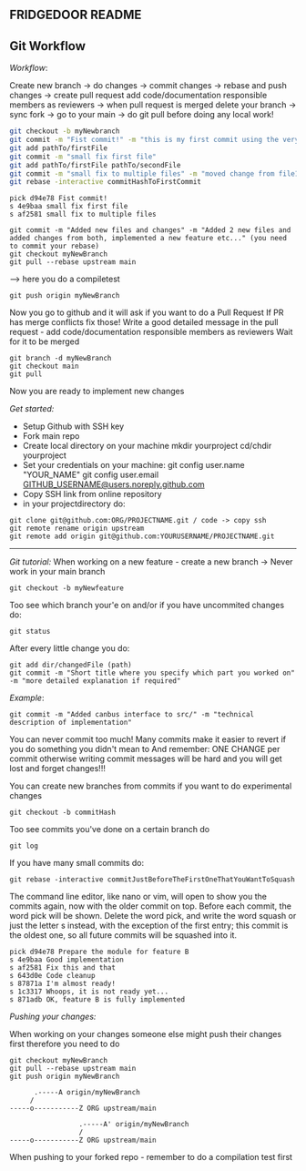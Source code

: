 ## FRIDGEDOOR README

## Git Workflow

_Workflow_:

Create new branch -> do changes -> commit changes -> rebase and push changes -> create pull request add code/documentation responsible members as reviewers
-> when pull request is merged delete your branch -> sync fork -> go to your main -> do git pull before doing any local work! 

```bash
git checkout -b myNewbranch
git commit -m "Fist commit!" -m "this is my first commit using the very best git tutorial"
git add pathTo/firstFile
git commit -m "small fix first file"
git add pathTo/firstFile pathTo/secondFile
git commit -m "small fix to multiple files" -m "moved change from file1 to file2"
git rebase -interactive commitHashToFirstCommit
```
```
pick d94e78 Fist commit!
s 4e9baa small fix first file
s af2581 small fix to multiple files

```
```
git commit -m "Added new files and changes" -m "Added 2 new files and added changes from both, implemented a new feature etc..." (you need to commit your rebase)
git checkout myNewBranch
git pull --rebase upstream main
```
--> here you do a compiletest
```
git push origin myNewBranch
```
Now you go to github and it will ask if you want to do a Pull Request
If PR has merge conflicts fix those!
Write a good detailed message in the pull request - add code/documentation responsible members as reviewers
Wait for it to be merged
```
git branch -d myNewBranch
git checkout main
git pull
```
Now you are ready to implement new changes


_Get started:_

- Setup Github with SSH key
- Fork main repo
- Create local directory on your machine 
    mkdir yourproject
    cd/chdir yourproject
- Set your credentials on your machine:
    git config user.name "YOUR_NAME"
    git config user.email GITHUB_USERNAME@users.noreply.github.com
- Copy SSH link from online repository
- in your projectdirectory do:
```
git clone git@github.com:ORG/PROJECTNAME.git / code -> copy ssh
git remote rename origin upstream
git remote add origin git@github.com:YOURUSERNAME/PROJECTNAME.git

```


-----------------------------
_Git tutorial:_
When working on a new feature - create a new branch -> Never work in your main branch
```
git checkout -b myNewfeature
```

Too see which branch your'e on and/or if you have uncommited changes do:
```
git status
```
After every little change you do:
```
git add dir/changedFile (path)
git commit -m "Short title where you specify which part you worked on" -m "more detailed explanation if required"
```
_Example_: 
```
git commit -m "Added canbus interface to src/" -m "technical description of implementation"
```

You can never commit too much! Many commits make it easier to revert if you do something you didn't mean to
And remember: ONE CHANGE per commit otherwise writing commit messages will be hard and you will get lost and forget changes!!!

You can create new branches from commits if you want to do experimental changes 
```
git checkout -b commitHash
```

Too see commits you've done on a certain branch do
```
git log
```

If you have many small commits do:
```
git rebase -interactive commitJustBeforeTheFirstOneThatYouWantToSquash
```

The command line editor, like nano or vim, will open to show you the commits again, now with the older commit on top. Before each commit, the word pick will be shown. Delete the word pick, and write the word squash or just the letter s instead, with the exception of the first entry; this commit is the oldest one, so all future commits will be squashed into it. 

```
pick d94e78 Prepare the module for feature B
s 4e9baa Good implementation
s af2581 Fix this and that
s 643d0e Code cleanup
s 87871a I'm almost ready!
s 1c3317 Whoops, it is not ready yet...
s 871adb OK, feature B is fully implemented
```

_Pushing your changes:_

When working on your changes someone else might push their changes first therefore you need to do
```    
git checkout myNewBranch
git pull --rebase upstream main
git push origin myNewBranch
```
```
      .-----A origin/myNewBranch
     / 
-----o-----------Z ORG upstream/main
```
```
                 .-----A' origin/myNewBranch
                 /
-----o-----------Z ORG upstream/main
```

When pushing to your forked repo - remember to do a compilation test first

